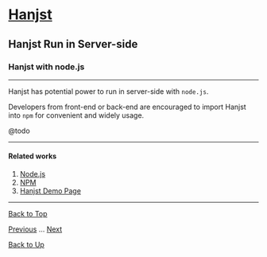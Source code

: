 # [Hanjst](/hanjst/index)
## Hanjst Run in Server-side
### Hanjst with node.js
---

Hanjst has potential power to run in server-side with `node.js`.

Developers from front-end or back-end are encouraged to import Hanjst into `npm` for convenient and widely usage.  

@todo

---

#### Related works

1. [Node.js](//nodejs.org)
2. [NPM](//npmjs.org)
3. [Hanjst Demo Page](https://ufqi.com/dev/hanjst/)

---

[Back to Top](/hanjst/hanjst-nodejs)

[Previous](./hanst-function-2) ... [Next](./hanjst-class)

[Back to Up](/hanjst/index)
<!--stackedit_data:
eyJoaXN0b3J5IjpbMTc5MTI4ODI1LC05ODY2NjA4NDVdfQ==
-->